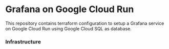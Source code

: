 # Grafana on Google Cloud Run

This repository contains terraform configuration to setup a Grafana service on Google Cloud Run using Google Cloud SQL as database.


### Infrastructure
